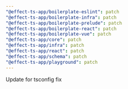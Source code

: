 ```yaml
---
"@effect-ts-app/boilerplate-eslint": patch
"@effect-ts-app/boilerplate-infra": patch
"@effect-ts-app/boilerplate-prelude": patch
"@effect-ts-app/boilerplate-react": patch
"@effect-ts-app/boilerplate-vue": patch
"@effect-ts-app/core": patch
"@effect-ts-app/infra": patch
"@effect-ts-app/react": patch
"@effect-ts-app/schema": patch
"@effect-ts-app/playground": patch
---
```


Update for tsconfig fix
